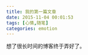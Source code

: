 ```yaml
---
title: 我的第一篇文章
date: 2015-11-04 00:01:53
tags: [心情,随笔]
categories: emotion
---
```


想了很长时间的博客终于弄好了。






